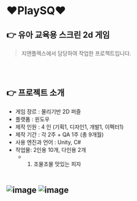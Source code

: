 # ❤PlaySQ❤

## 👉 유아 교육용 스크린 2d 게임
> 지앤플렉스에서 담당하여 작업한 프로젝트입니다.

<br></br>
## 👉 프로젝트 소개
- 게임 장르 : 물리기반 2D 퍼즐
- 플랫폼 : 윈도우
- 제작 인원 : 4 인 (기획1, 디자인1, 개발1, 이펙터1)
- 제작 기간 : 각 2주 + QA 1주 (총 9개월)
- 사용 엔진과 언어 : Unity, C#
- 작업물: 2인용 10개, 다인용 2개
  - 1. 조물조물 맛있는 피자 
<br></br>


![image](https://github.com/yeonii56/PlaySQ/assets/90385816/be351008-ad33-48cd-9bf5-3f74b2946641)
![image](https://github.com/yeonii56/PlaySQ/assets/90385816/0b2d337e-50c4-4942-805c-89357a0f23b9)
---
